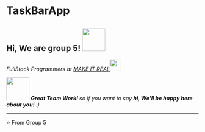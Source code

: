 # TaskBarApp
<h2> Hi, We are group 5! <img src="https://media.giphy.com/media/qgQUggAC3Pfv687qPC/giphy.gif" width="60"></h2>

<p><em>FullStack Programmers at <a href="https://makeitreal.camp//">MAKE IT REAL</a><img src="https://media.giphy.com/media/fYSnHlufseco8Fh93Z/giphy.gif" width="30">
</em></p>


<img src="https://media.giphy.com/media/LnQjpWaON8nhr21vNW/giphy.gif" width="60"> <em><b>Great Team Work! </b> so if you want to say <b>hi, We'll be happy here about you!</b> :)</em>

---

⭐️ From Group 5